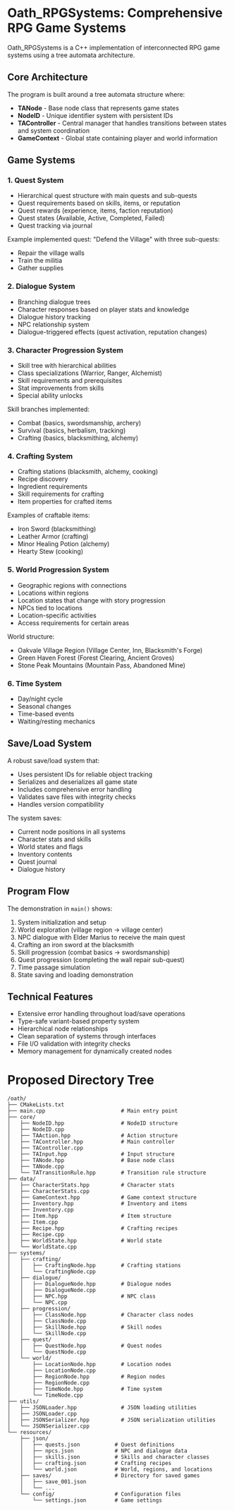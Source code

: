 # Oath_RPGSystems: Comprehensive RPG Game Systems

Oath_RPGSystems is a C++ implementation of interconnected RPG game systems using a tree automata architecture.

## Core Architecture

The program is built around a tree automata structure where:

- **TANode** - Base node class that represents game states
- **NodeID** - Unique identifier system with persistent IDs
- **TAController** - Central manager that handles transitions between states and system coordination
- **GameContext** - Global state containing player and world information

## Game Systems

### 1. Quest System
- Hierarchical quest structure with main quests and sub-quests
- Quest requirements based on skills, items, or reputation
- Quest rewards (experience, items, faction reputation)
- Quest states (Available, Active, Completed, Failed)
- Quest tracking via journal

Example implemented quest: "Defend the Village" with three sub-quests:
- Repair the village walls
- Train the militia
- Gather supplies

### 2. Dialogue System
- Branching dialogue trees
- Character responses based on player stats and knowledge
- Dialogue history tracking
- NPC relationship system
- Dialogue-triggered effects (quest activation, reputation changes)

### 3. Character Progression System
- Skill tree with hierarchical abilities
- Class specializations (Warrior, Ranger, Alchemist) 
- Skill requirements and prerequisites
- Stat improvements from skills
- Special ability unlocks

Skill branches implemented:
- Combat (basics, swordsmanship, archery)
- Survival (basics, herbalism, tracking)
- Crafting (basics, blacksmithing, alchemy)

### 4. Crafting System
- Crafting stations (blacksmith, alchemy, cooking)
- Recipe discovery
- Ingredient requirements
- Skill requirements for crafting
- Item properties for crafted items

Examples of craftable items:
- Iron Sword (blacksmithing)
- Leather Armor (crafting)
- Minor Healing Potion (alchemy)
- Hearty Stew (cooking)

### 5. World Progression System
- Geographic regions with connections
- Locations within regions
- Location states that change with story progression
- NPCs tied to locations
- Location-specific activities
- Access requirements for certain areas

World structure:
- Oakvale Village Region (Village Center, Inn, Blacksmith's Forge)
- Green Haven Forest (Forest Clearing, Ancient Groves)
- Stone Peak Mountains (Mountain Pass, Abandoned Mine)

### 6. Time System
- Day/night cycle
- Seasonal changes
- Time-based events
- Waiting/resting mechanics

## Save/Load System

A robust save/load system that:
- Uses persistent IDs for reliable object tracking
- Serializes and deserializes all game state
- Includes comprehensive error handling
- Validates save files with integrity checks
- Handles version compatibility

The system saves:
- Current node positions in all systems
- Character stats and skills
- World states and flags
- Inventory contents
- Quest journal
- Dialogue history

## Program Flow

The demonstration in `main()` shows:
1. System initialization and setup
2. World exploration (village region → village center)
3. NPC dialogue with Elder Marius to receive the main quest
4. Crafting an iron sword at the blacksmith
5. Skill progression (combat basics → swordsmanship)
6. Quest progression (completing the wall repair sub-quest)
7. Time passage simulation
8. State saving and loading demonstration

## Technical Features
- Extensive error handling throughout load/save operations
- Type-safe variant-based property system
- Hierarchical node relationships
- Clean separation of systems through interfaces
- File I/O validation with integrity checks
- Memory management for dynamically created nodes

# Proposed Directory Tree
```
/oath/
├── CMakeLists.txt
├── main.cpp                        # Main entry point
├── core/
│   ├── NodeID.hpp                  # NodeID structure
│   ├── NodeID.cpp
│   ├── TAAction.hpp                # Action structure
│   ├── TAController.hpp            # Main controller
│   ├── TAController.cpp
│   ├── TAInput.hpp                 # Input structure
│   ├── TANode.hpp                  # Base node class
│   ├── TANode.cpp
│   └── TATransitionRule.hpp        # Transition rule structure
├── data/
│   ├── CharacterStats.hpp          # Character stats
│   ├── CharacterStats.cpp
│   ├── GameContext.hpp             # Game context structure
│   ├── Inventory.hpp               # Inventory and items
│   ├── Inventory.cpp
│   ├── Item.hpp                    # Item structure
│   ├── Item.cpp
│   ├── Recipe.hpp                  # Crafting recipes
│   ├── Recipe.cpp
│   ├── WorldState.hpp              # World state
│   └── WorldState.cpp
├── systems/
│   ├── crafting/
│   │   ├── CraftingNode.hpp        # Crafting stations
│   │   └── CraftingNode.cpp
│   ├── dialogue/
│   │   ├── DialogueNode.hpp        # Dialogue nodes
│   │   ├── DialogueNode.cpp
│   │   ├── NPC.hpp                 # NPC class
│   │   └── NPC.cpp
│   ├── progression/
│   │   ├── ClassNode.hpp           # Character class nodes
│   │   ├── ClassNode.cpp
│   │   ├── SkillNode.hpp           # Skill nodes
│   │   └── SkillNode.cpp
│   ├── quest/
│   │   ├── QuestNode.hpp           # Quest nodes
│   │   └── QuestNode.cpp
│   └── world/
│       ├── LocationNode.hpp        # Location nodes
│       ├── LocationNode.cpp
│       ├── RegionNode.hpp          # Region nodes
│       ├── RegionNode.cpp
│       ├── TimeNode.hpp            # Time system
│       └── TimeNode.cpp
├── utils/
│   ├── JSONLoader.hpp              # JSON loading utilities
│   ├── JSONLoader.cpp
│   ├── JSONSerializer.hpp          # JSON serialization utilities
│   └── JSONSerializer.cpp
└── resources/
    ├── json/
    │   ├── quests.json           # Quest definitions
    │   ├── npcs.json             # NPC and dialogue data
    │   ├── skills.json           # Skills and character classes
    │   ├── crafting.json         # Crafting recipes
    │   └── world.json            # World, regions, and locations
    ├── saves/                    # Directory for saved games
    │   ├── save_001.json
    │   └── ...
    └── config/                   # Configuration files
        └── settings.json         # Game settings
```